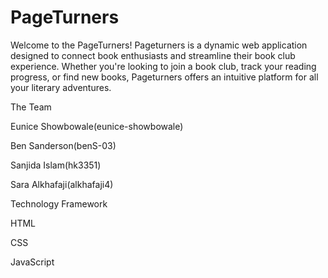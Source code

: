 # PageTurners

Welcome to the PageTurners!
Pageturners is a dynamic web application designed to connect book enthusiasts and streamline their book club experience. Whether you're looking to join a book club, track your reading progress, or find new books, Pageturners offers an intuitive platform for all your literary adventures.

The Team

 Eunice Showbowale(eunice-showbowale)

 Ben Sanderson(benS-03)

 Sanjida Islam(hk3351)

 Sara Alkhafaji(alkhafaji4)

Technology Framework

HTML

CSS

JavaScript
